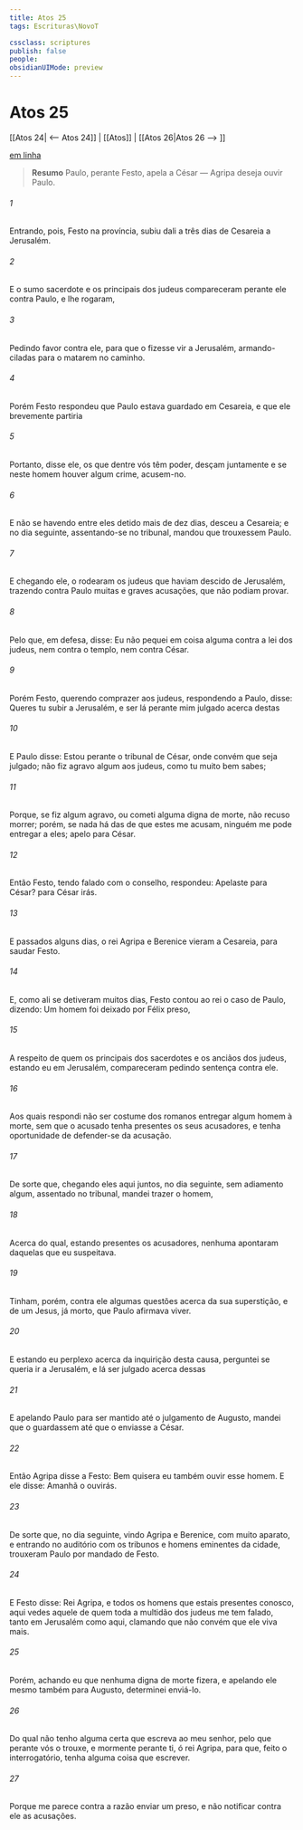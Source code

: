 ```yaml
---
title: Atos 25
tags: Escrituras\NovoT

cssclass: scriptures
publish: false
people:
obsidianUIMode: preview
---
```


# Atos 25
[[Atos 24| <-- Atos 24]] | [[Atos]] | [[Atos 26|Atos 26 --> ]]

[em linha](https://churchofjesuschrist.org/study/scriptures/nt/acts/25?lang=por)

> __Resumo__
Paulo, perante Festo, apela a César — Agripa deseja ouvir Paulo.

###### 1 
Entrando, pois, Festo na província, subiu dali a três dias de Cesareia a Jerusalém.

###### 2 
E o sumo sacerdote e os principais dos judeus compareceram perante ele  contra Paulo, e lhe rogaram,

###### 3 
Pedindo favor contra ele, para que o fizesse vir a Jerusalém, armando- ciladas para o matarem no caminho.

###### 4 
Porém Festo respondeu que Paulo estava guardado em Cesareia, e que ele brevemente partiria 

###### 5 
Portanto, disse ele, os que dentre vós têm poder, desçam juntamente  e se neste homem houver algum crime, acusem-no.

###### 6 
E não se havendo entre eles detido mais de dez dias, desceu a Cesareia; e no dia seguinte, assentando-se no tribunal, mandou que trouxessem Paulo.

###### 7 
E chegando ele, o rodearam os judeus que haviam descido de Jerusalém, trazendo contra Paulo muitas e graves acusações, que não podiam provar.

###### 8 
Pelo que, em  defesa, disse: Eu não pequei em coisa alguma contra a lei dos judeus, nem contra o templo, nem contra César.

###### 9 
Porém Festo, querendo comprazer aos judeus, respondendo a Paulo, disse: Queres tu subir a Jerusalém, e ser lá perante mim julgado acerca destas 

###### 10 
E Paulo disse: Estou perante o tribunal de César, onde convém que seja julgado; não fiz agravo algum aos judeus, como tu muito bem sabes;

###### 11 
Porque, se fiz algum agravo, ou cometi alguma  digna de morte, não recuso morrer; porém, se nada há das  de que estes me acusam, ninguém me pode entregar a eles; apelo para César.

###### 12 
Então Festo, tendo falado com o conselho, respondeu: Apelaste para César? para César irás.

###### 13 
E passados alguns dias, o rei Agripa e Berenice vieram a Cesareia, para saudar Festo.

###### 14 
E, como ali se detiveram muitos dias, Festo contou ao rei o caso de Paulo, dizendo: Um  homem foi deixado por Félix  preso,

###### 15 
A respeito de quem os principais dos sacerdotes e os anciãos dos judeus, estando eu em Jerusalém, compareceram  pedindo sentença contra ele.

###### 16 
Aos quais respondi não ser costume dos romanos entregar algum homem à morte, sem que o acusado tenha presentes os seus acusadores, e tenha oportunidade de defender-se da acusação.

###### 17 
De sorte que, chegando eles aqui juntos, no dia seguinte, sem adiamento algum, assentado no tribunal, mandei trazer o homem,

###### 18 
Acerca do qual, estando presentes os acusadores, nenhuma  apontaram daquelas que eu suspeitava.

###### 19 
Tinham, porém, contra ele algumas questões acerca da sua superstição, e de um  Jesus, já morto, que Paulo afirmava viver.

###### 20 
E estando eu perplexo acerca da inquirição desta causa, perguntei se queria ir a Jerusalém, e lá ser julgado acerca dessas 

###### 21 
E apelando Paulo para ser mantido  até o julgamento de Augusto, mandei que o guardassem até que o enviasse a César.

###### 22 
Então Agripa disse a Festo: Bem quisera eu também ouvir esse homem. E ele disse: Amanhã o ouvirás.

###### 23 
De sorte que, no dia seguinte, vindo Agripa e Berenice, com muito aparato, e entrando no auditório com os tribunos e homens eminentes da cidade, trouxeram Paulo por mandado de Festo.

###### 24 
E Festo disse: Rei Agripa, e todos os homens que estais presentes conosco, aqui vedes aquele de quem toda a multidão dos judeus me tem falado, tanto em Jerusalém como aqui, clamando que não convém que ele viva mais.

###### 25 
Porém, achando eu que nenhuma  digna de morte fizera, e apelando ele mesmo também para Augusto, determinei enviá-lo.

###### 26 
Do qual não tenho  alguma certa que escreva ao meu senhor, pelo que perante vós o trouxe, e mormente perante ti, ó rei Agripa, para que, feito o interrogatório, tenha alguma coisa que escrever.

###### 27 
Porque me parece contra a razão enviar um preso, e não notificar contra ele as acusações.

